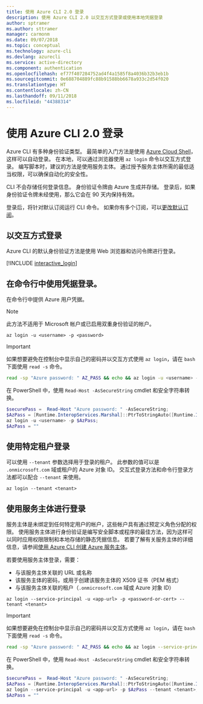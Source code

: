 ```yaml
---
title: 使用 Azure CLI 2.0 登录
description: 使用 Azure CLI 2.0 以交互方式登录或使用本地凭据登录
author: sptramer
ms.author: sttramer
manager: carmonm
ms.date: 09/07/2018
ms.topic: conceptual
ms.technology: azure-cli
ms.devlang: azurecli
ms.service: active-directory
ms.component: authentication
ms.openlocfilehash: ef77f407284752ad4f4a1585f8a4036b32b3eb1b
ms.sourcegitcommit: 0e688704889fc88b91588bb6678a933c2d54f020
ms.translationtype: HT
ms.contentlocale: zh-CN
ms.lasthandoff: 09/11/2018
ms.locfileid: "44388314"
---
```

# <a name="sign-in-with-azure-cli-20"></a>使用 Azure CLI 2.0 登录

Azure CLI 有多种身份验证类型。 最简单的入门方法是使用 [Azure Cloud Shell](/azure/cloud-shell/overview)，这样可以自动登录。 在本地，可以通过浏览器使用 `az login` 命令以交互方式登录。 编写脚本时，建议的方法是使用服务主体。 通过授予服务主体所需的最低适当权限，可以确保自动化的安全性。

CLI 不会存储任何登录信息。 身份验证令牌由 Azure 生成并存储。 登录后，如果身份验证令牌未经使用，那么它会在 90 天内保持有效。

登录后，将针对默认订阅运行 CLI 命令。 如果你有多个订阅，可以[更改默认订阅](manage-azure-subscriptions-azure-cli.md)。

## <a name="sign-in-interactively"></a>以交互方式登录

Azure CLI 的默认身份验证方法是使用 Web 浏览器和访问令牌进行登录。

[!INCLUDE [interactive_login](includes/interactive-login.md)]

## <a name="sign-in-with-credentials-on-the-command-line"></a>在命令行中使用凭据登录。

在命令行中提供 Azure 用户凭据。

> [!Note]
> 此方法不适用于 Microsoft 帐户或已启用双重身份验证的帐户。

```azurecli
az login -u <username> -p <password>
```

> [!IMPORTANT]
> 如果想要避免在控制台中显示自己的密码并以交互方式使用 `az login`，请在 `bash` 下面使用 `read -s` 命令。
>
> ```bash
> read -sp "Azure password: " AZ_PASS && echo && az login -u <username> -p $AZ_PASS
> ```
>
> 在 PowerShell 中，使用 `Read-Host -AsSecureString` cmdlet 和安全字符串转换。
>
> ```powershell
> $securePass =  Read-Host "Azure password: " -AsSecureString;
> $AzPass = [Runtime.InteropServices.Marshal]::PtrToStringAuto([Runtime.InteropServices.Marshal]::SecureStringToBSTR($securePass));
> az login -u <username> -p $AzPass;
> $AzPass = ""
> ```

## <a name="sign-in-with-a-specific-tenant"></a>使用特定租户登录

可以使用 `--tenant` 参数选择用于登录的租户。 此参数的值可以是 `.onmicrosoft.com` 域或租户的 Azure 对象 ID。 交互式登录方法和命令行登录方法都可以配合 `--tenant` 来使用。

```azurecli
az login --tenant <tenant>
```

## <a name="sign-in-with-a-service-principal"></a>使用服务主体进行登录

服务主体是未绑定到任何特定用户的帐户，这些帐户具有通过预定义角色分配的权限。 使用服务主体进行身份验证是编写安全脚本或程序的最佳方法，因为这样可以同时应用权限限制和本地存储的静态凭据信息。 若要了解有关服务主体的详细信息，请参阅[使用 Azure CLI 创建 Azure 服务主体](create-an-azure-service-principal-azure-cli.md)。

若要使用服务主体登录，需要：

* 与该服务主体关联的 URL 或名称
* 该服务主体的密码，或用于创建该服务主体的 X509 证书（PEM 格式）
* 与该服务主体关联的租户（`.onmicrosoft.com` 域或 Azure 对象 ID）

```azurecli
az login --service-principal -u <app-url> -p <password-or-cert> --tenant <tenant>
```

> [!IMPORTANT]
> 如果想要避免在控制台中显示自己的密码并以交互方式使用 `az login`，请在 `bash` 下面使用 `read -s` 命令。
>
> ```bash
> read -sp "Azure password: " AZ_PASS && echo && az login --service-principal -u <app-url> -p $AZ_PASS --tenant <tenant>
> ```
>
> 在 PowerShell 中，使用 `Read-Host -AsSecureString` cmdlet 和安全字符串转换。
>
> ```powershell
> $securePass =  Read-Host "Azure password: " -AsSecureString;
> $AzPass = [Runtime.InteropServices.Marshal]::PtrToStringAuto([Runtime.InteropServices.Marshal]::SecureStringToBSTR($securePass));
> az login --service-principal -u <app-url> -p $AzPass --tenant <tenant>;
> $AzPass = ""
> ```
